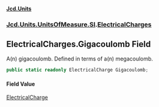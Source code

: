 #### [Jcd.Units](index.md 'index')
### [Jcd.Units.UnitsOfMeasure.SI](Jcd.Units.UnitsOfMeasure.SI.md 'Jcd.Units.UnitsOfMeasure.SI').[ElectricalCharges](Jcd.Units.UnitsOfMeasure.SI.ElectricalCharges.md 'Jcd.Units.UnitsOfMeasure.SI.ElectricalCharges')

## ElectricalCharges.Gigacoulomb Field

A(n) gigacoulomb. Defined in terms of a(n) megacoulomb.

```csharp
public static readonly ElectricalCharge Gigacoulomb;
```

#### Field Value
[ElectricalCharge](Jcd.Units.UnitTypes.ElectricalCharge.md 'Jcd.Units.UnitTypes.ElectricalCharge')